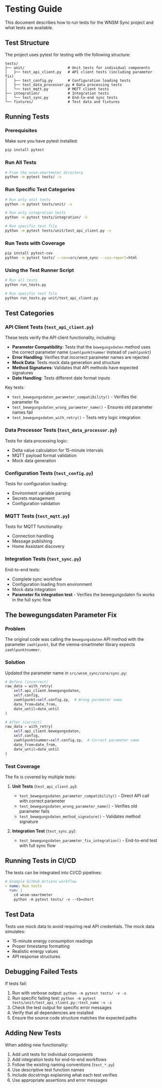 # Testing Guide

This document describes how to run tests for the WNSM Sync project and what tests are available.

## Test Structure

The project uses pytest for testing with the following structure:

```
tests/
├── unit/                    # Unit tests for individual components
│   ├── test_api_client.py   # API client tests (including parameter fix)
│   ├── test_config.py       # Configuration loading tests
│   ├── test_data_processor.py # Data processing tests
│   └── test_mqtt.py         # MQTT client tests
├── integration/             # Integration tests
│   └── test_sync.py         # End-to-end sync tests
└── fixtures/                # Test data and fixtures
```

## Running Tests

### Prerequisites

Make sure you have pytest installed:
```bash
pip install pytest
```

### Run All Tests

```bash
# From the wnsm-smartmeter directory
python -m pytest tests/ -v
```

### Run Specific Test Categories

```bash
# Run only unit tests
python -m pytest tests/unit/ -v

# Run only integration tests
python -m pytest tests/integration/ -v

# Run specific test file
python -m pytest tests/unit/test_api_client.py -v
```

### Run Tests with Coverage

```bash
pip install pytest-cov
python -m pytest tests/ --cov=src/wnsm_sync --cov-report=html
```

### Using the Test Runner Script

```bash
# Run all tests
python run_tests.py

# Run specific test file
python run_tests.py unit/test_api_client.py
```

## Test Categories

### API Client Tests (`test_api_client.py`)

These tests verify the API client functionality, including:

- **Parameter Compatibility**: Tests that the `bewegungsdaten` method uses the correct parameter name (`zaehlpunktnummer` instead of `zaehlpunkt`)
- **Error Handling**: Verifies that incorrect parameter names are rejected
- **Mock Data**: Tests mock data generation and structure
- **Method Signatures**: Validates that API methods have expected signatures
- **Date Handling**: Tests different date format inputs

Key tests:
- `test_bewegungsdaten_parameter_compatibility()` - Verifies the parameter fix
- `test_bewegungsdaten_wrong_parameter_name()` - Ensures old parameter names fail
- `test_bewegungsdaten_with_retry()` - Tests retry logic integration

### Data Processor Tests (`test_data_processor.py`)

Tests for data processing logic:
- Delta value calculation for 15-minute intervals
- MQTT payload format validation
- Mock data generation

### Configuration Tests (`test_config.py`)

Tests for configuration loading:
- Environment variable parsing
- Secrets management
- Configuration validation

### MQTT Tests (`test_mqtt.py`)

Tests for MQTT functionality:
- Connection handling
- Message publishing
- Home Assistant discovery

### Integration Tests (`test_sync.py`)

End-to-end tests:
- Complete sync workflow
- Configuration loading from environment
- Mock data integration
- **Parameter fix integration test** - Verifies the bewegungsdaten fix works in the full sync flow

## The bewegungsdaten Parameter Fix

### Problem
The original code was calling the `bewegungsdaten` API method with the parameter `zaehlpunkt`, but the vienna-smartmeter library expects `zaehlpunktnummer`.

### Solution
Updated the parameter name in `src/wnsm_sync/core/sync.py`:

```python
# Before (incorrect)
raw_data = with_retry(
    self.api_client.bewegungsdaten,
    self.config,
    zaehlpunkt=self.config.zp,  # Wrong parameter name
    date_from=date_from,
    date_until=date_until
)

# After (correct)
raw_data = with_retry(
    self.api_client.bewegungsdaten,
    self.config,
    zaehlpunktnummer=self.config.zp,  # Correct parameter name
    date_from=date_from,
    date_until=date_until
)
```

### Test Coverage
The fix is covered by multiple tests:

1. **Unit Tests** (`test_api_client.py`):
   - `test_bewegungsdaten_parameter_compatibility()` - Direct API call with correct parameter
   - `test_bewegungsdaten_wrong_parameter_name()` - Verifies old parameter fails
   - `test_bewegungsdaten_method_signature()` - Validates method signature

2. **Integration Test** (`test_sync.py`):
   - `test_bewegungsdaten_parameter_fix_integration()` - End-to-end test with full sync flow

## Running Tests in CI/CD

The tests can be integrated into CI/CD pipelines:

```yaml
# Example GitHub Actions workflow
- name: Run tests
  run: |
    cd wnsm-smartmeter
    python -m pytest tests/ -v --tb=short
```

## Test Data

Tests use mock data to avoid requiring real API credentials. The mock data simulates:
- 15-minute energy consumption readings
- Proper timestamp formatting
- Realistic energy values
- API response structures

## Debugging Failed Tests

If tests fail:

1. Run with verbose output: `python -m pytest tests/ -v -s`
2. Run specific failing test: `python -m pytest tests/unit/test_api_client.py::test_name -v -s`
3. Check the test output for specific error messages
4. Verify that all dependencies are installed
5. Ensure the source code structure matches the expected paths

## Adding New Tests

When adding new functionality:

1. Add unit tests for individual components
2. Add integration tests for end-to-end workflows
3. Follow the existing naming conventions (`test_*.py`)
4. Use descriptive test function names
5. Include docstrings explaining what each test verifies
6. Use appropriate assertions and error messages